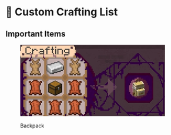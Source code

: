 # 📎 Custom Crafting List

## Important Items

<figure><img src="../../.gitbook/assets/javaw_9Shv23do3F.jpg" alt=""><figcaption><p>Backpack</p></figcaption></figure>
